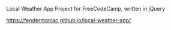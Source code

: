 Local Weather App Project for FreeCodeCamp, written in jQuery

https://fendermaniac.github.io/local-weather-app/
